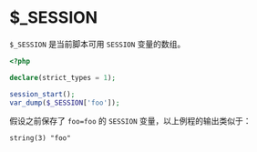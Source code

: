 # $_SESSION

`$_SESSION` 是当前脚本可用 `SESSION` 变量的数组。

```php
<?php

declare(strict_types = 1);

session_start();
var_dump($_SESSION['foo']);

```

假设之前保存了 `foo=foo` 的 `SESSION` 变量，以上例程的输出类似于：

```
string(3) "foo"
```

